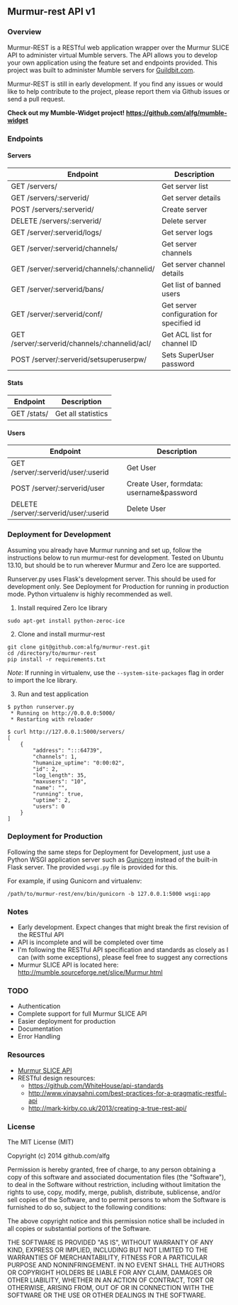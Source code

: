 ## Murmur-rest API v1

### Overview

Murmur-REST is a RESTful web application wrapper over the Murmur SLICE API to administer virtual Mumble servers. The API allows you to develop your own application using the feature set and endpoints provided. This project was built to administer Mumble servers for [Guildbit.com](http://guildbit.com). 

Murmur-REST is still in early development. If you find any issues or would like to help contribute to the project, please report them via Github issues or send a pull request.

**Check out my Mumble-Widget project! https://github.com/alfg/mumble-widget**

### Endpoints

#### Servers

| Endpoint | Description |
| ---- | --------------- |
| GET /servers/ | Get server list |
| GET /servers/:serverid/ | Get server details |
| POST /servers/:serverid/ | Create server |
| DELETE /servers/:serverid/ | Delete server |
| GET /server/:serverid/logs/ | Get server logs
| GET /server/:serverid/channels/ | Get server channels
| GET /server/:serverid/channels/:channelid/ | Get server channel details
| GET /server/:serverid/bans/ | Get list of banned users
| GET /server/:serverid/conf/ | Get server configuration for specified id
| GET /server/:serverid/channels/:channelid/acl/ | Get ACL list for channel ID
| POST /server/:serverid/setsuperuserpw/ | Sets SuperUser password

#### Stats

| Endpoint | Description |
| ---- | --------------- |
| GET /stats/ | Get all statistics |

#### Users

| Endpoint | Description |
| ---- | --------------- |
| GET /server/:serverid/user/:userid | Get User |
| POST /server/:serverid/user | Create User, formdata:  username&password |
| DELETE /server/:serverid/user/:userid | Delete User |

###  Deployment for Development

Assuming you already have Murmur running and set up, follow the instructions below to run murmur-rest
for development. Tested on Ubuntu 13.10, but should be to run wherever Murmur and Zero Ice are supported.

Runserver.py uses Flask's development server. This should be used for development only. See 
Deployment for Production for running in production mode. Python virtualenv is highly recommended as well.

1) Install required Zero Ice library

`sudo apt-get install python-zeroc-ice`

2) Clone and install murmur-rest

```
git clone git@github.com:alfg/murmur-rest.git
cd /directory/to/murmur-rest
pip install -r requirements.txt
```

*Note*: If running in virtualenv, use the `--system-site-packages` flag in order to import the Ice library.

3) Run and test application

```
$ python runserver.py
 * Running on http://0.0.0.0:5000/
 * Restarting with reloader
 
$ curl http://127.0.0.1:5000/servers/
[
    {
        "address": ":::64739",
        "channels": 1,
        "humanize_uptime": "0:00:02",
        "id": 2,
        "log_length": 35,
        "maxusers": "10",
        "name": "",
        "running": true,
        "uptime": 2,
        "users": 0
    }
]
```

###  Deployment for Production

Following the same steps for Deployment for Development, just use a Python WSGI application server
such as [Gunicorn](http://gunicorn.org/) instead of the built-in Flask server. The provided `wsgi.py`
file is provided for this.

For example, if using Gunicorn and virtualenv:

```
/path/to/murmur-rest/env/bin/gunicorn -b 127.0.0.1:5000 wsgi:app
```

### Notes

- Early development. Expect changes that might break the first revision of the RESTful API
- API is incomplete and will be completed over time
- I'm following the RESTful API specification and standards as closely as I can (with some exceptions), please feel
free to suggest any corrections
- Murmur SLICE API is located here: http://mumble.sourceforge.net/slice/Murmur.html

### TODO

- Authentication
- Complete support for full Murmur SLICE API
- Easier deployment for production
- Documentation
- Error Handling

### Resources
- [Murmur SLICE API](http://mumble.sourceforge.net/slice/Murmur.html)
- RESTful design resources:
    - https://github.com/WhiteHouse/api-standards
    - http://www.vinaysahni.com/best-practices-for-a-pragmatic-restful-api
    - http://mark-kirby.co.uk/2013/creating-a-true-rest-api/

### License

The MIT License (MIT)

Copyright (c) 2014 github.com/alfg

Permission is hereby granted, free of charge, to any person obtaining a copy
of this software and associated documentation files (the "Software"), to deal
in the Software without restriction, including without limitation the rights
to use, copy, modify, merge, publish, distribute, sublicense, and/or sell
copies of the Software, and to permit persons to whom the Software is
furnished to do so, subject to the following conditions:

The above copyright notice and this permission notice shall be included in
all copies or substantial portions of the Software.

THE SOFTWARE IS PROVIDED "AS IS", WITHOUT WARRANTY OF ANY KIND, EXPRESS OR
IMPLIED, INCLUDING BUT NOT LIMITED TO THE WARRANTIES OF MERCHANTABILITY,
FITNESS FOR A PARTICULAR PURPOSE AND NONINFRINGEMENT. IN NO EVENT SHALL THE
AUTHORS OR COPYRIGHT HOLDERS BE LIABLE FOR ANY CLAIM, DAMAGES OR OTHER
LIABILITY, WHETHER IN AN ACTION OF CONTRACT, TORT OR OTHERWISE, ARISING FROM,
OUT OF OR IN CONNECTION WITH THE SOFTWARE OR THE USE OR OTHER DEALINGS IN
THE SOFTWARE.
